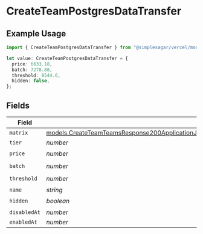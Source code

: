 # CreateTeamPostgresDataTransfer

## Example Usage

```typescript
import { CreateTeamPostgresDataTransfer } from "@simplesagar/vercel/models/createteamop.js";

let value: CreateTeamPostgresDataTransfer = {
  price: 6633.18,
  batch: 7278.88,
  threshold: 8544.6,
  hidden: false,
};
```

## Fields

| Field                                                                                                                                                                                                                        | Type                                                                                                                                                                                                                         | Required                                                                                                                                                                                                                     | Description                                                                                                                                                                                                                  |
| ---------------------------------------------------------------------------------------------------------------------------------------------------------------------------------------------------------------------------- | ---------------------------------------------------------------------------------------------------------------------------------------------------------------------------------------------------------------------------- | ---------------------------------------------------------------------------------------------------------------------------------------------------------------------------------------------------------------------------- | ---------------------------------------------------------------------------------------------------------------------------------------------------------------------------------------------------------------------------- |
| `matrix`                                                                                                                                                                                                                     | [models.CreateTeamTeamsResponse200ApplicationJSONResponseBodyBillingInvoiceItemsPostgresDataTransferMatrix](../models/createteamteamsresponse200applicationjsonresponsebodybillinginvoiceitemspostgresdatatransfermatrix.md) | :heavy_minus_sign:                                                                                                                                                                                                           | N/A                                                                                                                                                                                                                          |
| `tier`                                                                                                                                                                                                                       | *number*                                                                                                                                                                                                                     | :heavy_minus_sign:                                                                                                                                                                                                           | N/A                                                                                                                                                                                                                          |
| `price`                                                                                                                                                                                                                      | *number*                                                                                                                                                                                                                     | :heavy_check_mark:                                                                                                                                                                                                           | N/A                                                                                                                                                                                                                          |
| `batch`                                                                                                                                                                                                                      | *number*                                                                                                                                                                                                                     | :heavy_check_mark:                                                                                                                                                                                                           | N/A                                                                                                                                                                                                                          |
| `threshold`                                                                                                                                                                                                                  | *number*                                                                                                                                                                                                                     | :heavy_check_mark:                                                                                                                                                                                                           | N/A                                                                                                                                                                                                                          |
| `name`                                                                                                                                                                                                                       | *string*                                                                                                                                                                                                                     | :heavy_minus_sign:                                                                                                                                                                                                           | N/A                                                                                                                                                                                                                          |
| `hidden`                                                                                                                                                                                                                     | *boolean*                                                                                                                                                                                                                    | :heavy_check_mark:                                                                                                                                                                                                           | N/A                                                                                                                                                                                                                          |
| `disabledAt`                                                                                                                                                                                                                 | *number*                                                                                                                                                                                                                     | :heavy_minus_sign:                                                                                                                                                                                                           | N/A                                                                                                                                                                                                                          |
| `enabledAt`                                                                                                                                                                                                                  | *number*                                                                                                                                                                                                                     | :heavy_minus_sign:                                                                                                                                                                                                           | N/A                                                                                                                                                                                                                          |